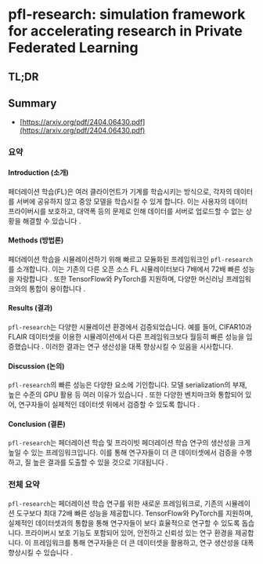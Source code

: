 # pfl-research: simulation framework for accelerating research in Private Federated Learning
## TL;DR
## Summary
- [https://arxiv.org/pdf/2404.06430.pdf](https://arxiv.org/pdf/2404.06430.pdf)

### 요약

#### Introduction (소개)
페더레이션 학습(FL)은 여러 클라이언트가 기계를 학습시키는 방식으로, 각자의 데이터를 서버에 공유하지 않고 중앙 모델을 학습시킬 수 있게 합니다. 이는 사용자의 데이터 프라이버시를 보호하고, 대역폭 등의 문제로 인해 데이터를 서버로 업로드할 수 없는 상황을 해결할 수 있습니다 .

#### Methods (방법론)
페더레이션 학습을 시뮬레이션하기 위해 빠르고 모듈화된 프레임워크인 `pfl-research`를 소개합니다. 이는 기존의 다른 오픈 소스 FL 시뮬레이터보다 7배에서 72배 빠른 성능을 자랑합니다  . 또한 TensorFlow와 PyTorch를 지원하며, 다양한 머신러닝 프레임워크와의 통합이 용이합니다 .

#### Results (결과)
`pfl-research`는 다양한 시뮬레이션 환경에서 검증되었습니다. 예를 들어, CIFAR10과 FLAIR 데이터셋을 이용한 시뮬레이션에서 다른 프레임워크보다 월등히 빠른 성능을 입증했습니다   . 이러한 결과는 연구 생산성을 대폭 향상시킬 수 있음을 시사합니다.

#### Discussion (논의)
`pfl-research`의 빠른 성능은 다양한 요소에 기인합니다. 모델 serialization의 부재, 높은 수준의 GPU 활용 등 여러 이유가 있습니다  . 또한 다양한 벤치마크와 통합되어 있어, 연구자들이 실제적인 데이터셋 위에서 검증할 수 있도록 합니다 .

#### Conclusion (결론)
`pfl-research`는 페더레이션 학습 및 프라이빗 페더레이션 학습 연구의 생산성을 크게 높일 수 있는 프레임워크입니다. 이를 통해 연구자들이 더 큰 데이터셋에서 검증을 수행하고, 질 높은 결과를 도출할 수 있을 것으로 기대됩니다 .

### 전체 요약
`pfl-research`는 페더레이션 학습 연구를 위한 새로운 프레임워크로, 기존의 시뮬레이션 도구보다 최대 72배 빠른 성능을 제공합니다. TensorFlow와 PyTorch를 지원하며, 실제적인 데이터셋과의 통합을 통해 연구자들이 보다 효율적으로 연구할 수 있도록 돕습니다. 프라이버시 보호 기능도 포함되어 있어, 안전하고 신뢰성 있는 연구 환경을 제공합니다. 이 프레임워크를 통해 연구자들은 더 큰 데이터셋을 활용하고, 연구 생산성을 대폭 향상시킬 수 있습니다   .
